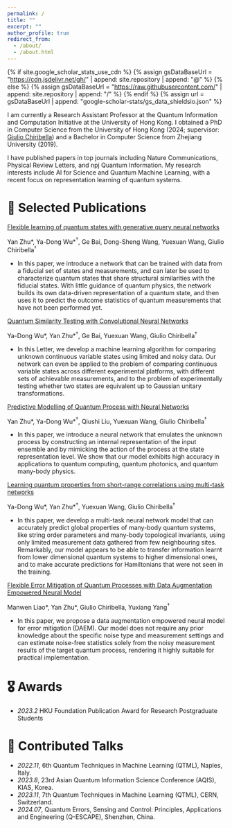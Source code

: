 ```yaml
---
permalink: /
title: ""
excerpt: ""
author_profile: true
redirect_from: 
  - /about/
  - /about.html
---
```


{% if site.google_scholar_stats_use_cdn %}
{% assign gsDataBaseUrl = "https://cdn.jsdelivr.net/gh/" | append: site.repository | append: "@" %}
{% else %}
{% assign gsDataBaseUrl = "https://raw.githubusercontent.com/" | append: site.repository | append: "/" %}
{% endif %}
{% assign url = gsDataBaseUrl | append: "google-scholar-stats/gs_data_shieldsio.json" %}

<span class='anchor' id='about-me'></span>



I am currently a Research Assistant Professor at the Quantum Information and Computation Initiative at the University of Hong Kong. I obtained a PhD in Computer Science from the University of Hong Kong (2024; supervisor: [Giulio Chiribella](https://scholar.google.com/citations?user=4ob0VU4AAAAJ&hl=en&oi=ao)) and a Bachelor in Computer Science from Zhejiang University (2019).

I have published papers in top journals including Nature Communications, Physical Review Letters, and npj Quantum Information. My research interests include AI for Science and Quantum Machine Learning, with a recent focus on representation learning of quantum systems.

# 📝 Selected Publications

[Flexible learning of quantum states with generative query neural networks](https://www.nature.com/articles/s41467-022-33928-z)

Yan Zhu*, Ya-Dong Wu\*$^\dagger$, Ge Bai, Dong-Sheng Wang, Yuexuan Wang, Giulio Chiribella$^\dagger$

- In this paper, we introduce a network that can be trained with data from a fiducial set of states and measurements, and can later be used to characterize quantum states that share structural similarities with the fiducial states. With little guidance of quantum physics, the network builds its own data-driven representation of a quantum state, and then uses it to predict the outcome statistics of quantum measurements that have not been performed yet. 

[Quantum Similarity Testing with Convolutional Neural Networks](https://journals.aps.org/prl/abstract/10.1103/PhysRevLett.130.210601)

Ya-Dong Wu\*, Yan Zhu\*$^\dagger$, Ge Bai, Yuexuan Wang, Giulio Chiribella$^\dagger$

- In this Letter, we develop a machine learning algorithm for comparing unknown continuous variable states using limited and noisy data. Our network can even be applied to the problem of comparing continuous variable states across different experimental platforms, with different sets of achievable measurements, and to the problem of experimentally testing whether two states are equivalent up to Gaussian unitary transformations.

[Predictive Modelling of Quantum Process with Neural Networks](https://arxiv.org/abs/2308.08815)

Yan Zhu\*, Ya-Dong Wu\*$^\dagger$, Qiushi Liu, Yuexuan Wang, Giulio Chiribella$^\dagger$

- In this paper, we introduce a neural network that emulates the unknown process by constructing an internal representation of the input ensemble and by mimicking the action of the process at the state representation level. We show that our model exhibits high accuracy in applications to quantum computing, quantum photonics, and quantum many-body physics.

[Learning quantum properties from short-range correlations using multi-task networks](https://arxiv.org/abs/2308.08815)

Ya-Dong Wu\*, Yan Zhu\*$^\dagger$, Yuexuan Wang, Giulio Chiribella$^\dagger$

- In this paper, we develop a multi-task neural network model that can accurately predict global properties of many-body quantum systems, like string order parameters and many-body topological invariants, using only limited measurement data gathered from few neighbouring sites. Remarkably, our model appears to be able to transfer information learnt from lower dimensional quantum systems to higher dimensional ones, and to make accurate predictions for Hamiltonians that were not seen in the training.

[Flexible Error Mitigation of Quantum Processes with Data Augmentation Empowered Neural Model](https://arxiv.org/abs/2311.01727)

Manwen Liao\*, Yan Zhu\*, Giulio Chiribella, Yuxiang Yang$^\dagger$

- In this paper, we propose a data augmentation empowered neural model for error mitigation (DAEM). Our model does not require any prior knowledge about the specific noise type and measurement settings and can estimate noise-free statistics solely from the noisy measurement results of the target quantum process, rendering it highly suitable for practical implementation.

# 🎖 Awards

- *2023.2* HKU Foundation Publication Award for Research Postgraduate Students

  

# 💬 Contributed Talks

- *2022.11*, 6th Quantum Techniques in Machine Learning (QTML), Naples, Italy.
- *2023.8*, 23rd Asian Quantum Information Science Conference (AQIS), KIAS, Korea.
- *2023.11*, 7th Quantum Techniques in Machine Learning (QTML), CERN, Switzerland.
- *2024.07*, Quantum Errors, Sensing and Control: Principles, Applications and Engineering (Q-ESCAPE), Shenzhen, China.

